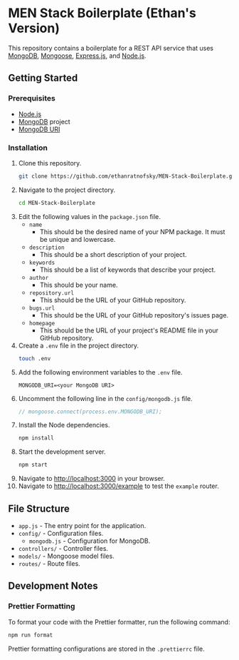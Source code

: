 # MEN Stack Boilerplate (Ethan's Version)

This repository contains a boilerplate for a REST API service that uses [MongoDB](https://www.mongodb.com/), [Mongoose](https://mongoosejs.com/), [Express.js](https://expressjs.com/), and [Node.js](https://nodejs.org/en/).

## Getting Started

### Prerequisites

-   [Node.js](https://nodejs.org/en/)
-   [MongoDB](https://www.mongodb.com/) project
-   [MongoDB URI](https://docs.mongodb.com/manual/reference/connection-string/)

### Installation

1. Clone this repository.
    ```bash
    git clone https://github.com/ethanratnofsky/MEN-Stack-Boilerplate.git
    ```
2. Navigate to the project directory.
    ```bash
    cd MEN-Stack-Boilerplate
    ```
3. Edit the following values in the `package.json` file.
    - `name`
        - This should be the desired name of your NPM package. It must be unique and lowercase.
    - `description`
        - This should be a short description of your project.
    - `keywords`
        - This should be a list of keywords that describe your project.
    - `author`
        - This should be your name.
    - `repository.url`
        - This should be the URL of your GitHub repository.
    - `bugs.url`
        - This should be the URL of your GitHub repository's issues page.
    - `homepage`
        - This should be the URL of your project's README file in your GitHub repository.
4. Create a `.env` file in the project directory.
    ```bash
    touch .env
    ```
5. Add the following environment variables to the `.env` file.
    ```
    MONGODB_URI=<your MongoDB URI>
    ```
6. Uncomment the following line in the `config/mongodb.js` file.
    ```javascript
    // mongoose.connect(process.env.MONGODB_URI);
    ```
7. Install the Node dependencies.
    ```bash
    npm install
    ```
8. Start the development server.
    ```bash
    npm start
    ```
9. Navigate to [http://localhost:3000](http://localhost:3000) in your browser.
10. Navigate to [http://localhost:3000/example](http://localhost:3000/example) to test the `example` router.

## File Structure

-   `app.js` - The entry point for the application.
-   `config/` - Configuration files.
    -   `mongodb.js` - Configuration for MongoDB.
-   `controllers/` - Controller files.
-   `models/` - Mongoose model files.
-   `routes/` - Route files.

## Development Notes

### Prettier Formatting

To format your code with the Prettier formatter, run the following command:

```bash
npm run format
```

Prettier formatting configurations are stored in the `.prettierrc` file.
